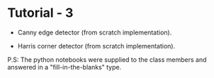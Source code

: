 # Tutorial - 3

- Canny edge detector (from scratch implementation).

- Harris corner detector (from scratch implementation).

P.S: The python notebooks were supplied to the class members and answered in a "fill-in-the-blanks" type.